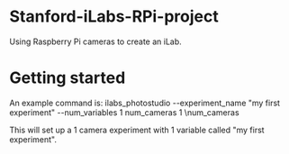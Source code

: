 # Stanford-iLabs-RPi-project
Using Raspberry Pi cameras to create an iLab.

# Getting started
An example command is: ilabs_photostudio --experiment_name "my first experiment" --num_variables 1 num_cameras 1 \num_cameras

This will set up a 1 camera experiment with 1 variable called "my first experiment".
